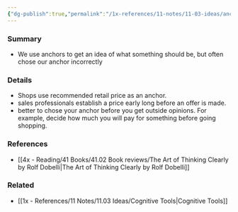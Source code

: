 ```yaml
---
{"dg-publish":true,"permalink":"/1x-references/11-notes/11-03-ideas/anchoring/","title":"Anchoring","created":"2023-01-01T17:57:51.000+03:00","updated":"2024-02-14T20:18:36.118+03:00"}
---
```



### Summary
- We use anchors to get an idea of what something should be, but often chose our anchor incorrectly

### Details
- Shops use recommended retail price as an anchor.
- sales professionals establish a price early long before an offer is made.
- better to chose your anchor before you get outside opinions. For example, decide how much you will pay for something before going shopping.

### References
- [[4x - Reading/41 Books/41.02 Book reviews/The Art of Thinking Clearly by Rolf Dobelli\|The Art of Thinking Clearly by Rolf Dobelli]]

### Related
- [[1x - References/11 Notes/11.03 Ideas/Cognitive Tools\|Cognitive Tools]]
